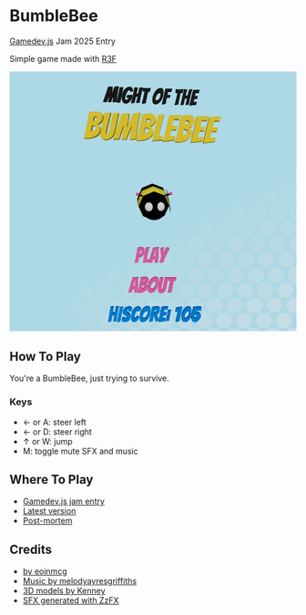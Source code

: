 # BumbleBee

[Gamedev.js](https://itch.io/jam/gamedevjs-2025) Jam 2025 Entry

Simple game made with [R3F](https://r3f.docs.pmnd.rs/getting-started/introduction)

![Screenshot](https://raw.githubusercontent.com/eoinmcg/bumblebee/main/promo/splash.png)

## How To Play

You're a BumbleBee, just trying to survive.

### Keys

- ← or A: steer left
- ← or D: steer right
- ↑ or W:  jump
- M: toggle mute SFX and music

## Where To Play

- [Gamedev.js jam entry](https://eoinmcg.itch.io/bumblebee)
- [Latest version](https://eoinmcgrath.com/bumblebee)
- [Post-mortem](https://eoinmcgrath.com/bumblebee/post-mortem.html)

## Credits

- [by eoinmcg](https://bsky.app/profile/eoinmcgrath.com)
- [Music by melodyayresgriffiths](https://pixabay.com/users/melodyayresgriffiths-27269767/)
- [3D models by Kenney](https://kenney.nl/assets/platformer-kit)
- [SFX generated with ZzFX](https://killedbyapixel.github.io/ZzFX/)
